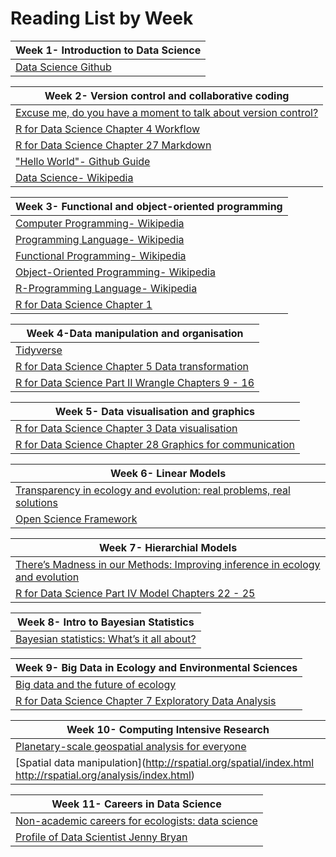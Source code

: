 # Reading List by Week

|Week 1- Introduction to Data Science |
|------------------------------------------------------------|
| [Data Science Github](https://github.com/EdDataScienceEES) |


|Week 2- Version control and collaborative coding |
|------------------------------------------------------------------------------------------------------------------|
| [Excuse me, do you have a moment to talk about version control?](https://doi.org/10.7287/peerj.preprints.3159v2) |
| [R for Data Science Chapter 4 Workflow](http://r4ds.had.co.nz/workflow-basics.html)                              |
| [R for Data Science Chapter 27 Markdown](http://r4ds.had.co.nz/r-markdown.html)                                  |
| ["Hello World"- Github Guide](https://guides.github.com/activities/hello-world/)                                 |
| [Data Science- Wikipedia](https://en.wikipedia.org/wiki/Data_science)                                            |


|Week 3- Functional and object-oriented programming|
|--------------------------------------------------------------------------------------|
| [Computer Programming- Wikipedia](https://en.wikipedia.org/wiki/Computer_programming)|       
| [Programming Language- Wikipedia](https://en.wikipedia.org/wiki/Programming_language)|
| [Functional Programming- Wikipedia](https://en.wikipedia.org/wiki/Functional_programming)|
| [Object-Oriented Programming- Wikipedia](https://en.wikipedia.org/wiki/Object-oriented_programming)|
| [R-Programming Language- Wikipedia](https://en.wikipedia.org/wiki/R_(programming_language))|
| [R for Data Science Chapter 1](http://r4ds.had.co.nz/introduction.html)|


|Week 4-Data manipulation and organisation|
|--------------------------------------------------------------------------------------|
| [Tidyverse](https://www.tidyverse.org/)|
| [R for Data Science Chapter 5 Data transformation](http://r4ds.had.co.nz/transform.html)|
| [R for Data Science Part II Wrangle Chapters 9 - 16](http://r4ds.had.co.nz/wrangle-intro.html)|

|Week 5- Data visualisation and graphics|
|--------------------------------------------------------------------------------------|
| [R for Data Science Chapter 3 Data visualisation](http://r4ds.had.co.nz/data-visualisation.html)|
| [R for Data Science Chapter 28 Graphics for communication](http://r4ds.had.co.nz/graphics-for-communication.html)|


|Week 6- Linear Models|
|--------------------------------------------------------------------------------------|
| [Transparency in ecology and evolution: real problems, real solutions](https://www.sciencedirect.com/science/article/pii/S0169534716300957)|
| [Open Science Framework](https://osf.io/)|


|Week 7- Hierarchial Models|
|--------------------------------------------------------------------------------------|
| [There’s Madness in our Methods: Improving inference in ecology and evolution](https://methodsblog.wordpress.com/2015/11/26/madness-in-our-methods/)|
| [R for Data Science Part IV Model Chapters 22 - 25](http://r4ds.had.co.nz/model-basics.html)|


|Week 8- Intro to Bayesian Statistics|
|--------------------------------------------------------------------------------------|
| [Bayesian statistics: What’s it all about?](http://andrewgelman.com/2016/12/13/bayesian-statistics-whats/)|


|Week 9- Big Data in Ecology and Environmental Sciences|
|--------------------------------------------------------------------------------------|
| [Big data and the future of ecology](http://onlinelibrary.wiley.com/doi/10.1890/120103/full)|
| [R for Data Science Chapter 7 Exploratory Data Analysis](http://r4ds.had.co.nz/exploratory-data-analysis.html)|


|Week 10- Computing Intensive Research|
|--------------------------------------------------------------------------------------|
| [Planetary-scale geospatial analysis for everyone](https://www.sciencedirect.com/science/article/pii/S0034425717302900)|
| [Spatial data manipulation](http://rspatial.org/spatial/index.html http://rspatial.org/analysis/index.html)|


|Week 11- Careers in Data Science|
|--------------------------------------------------------------------------------------|
| [Non-academic careers for ecologists: data science](https://dynamicecology.wordpress.com/2014/10/27/non-academic-careers-for-ecologists-data-science-guest-post/)|
| [Profile of Data Scientist Jenny Bryan](https://ropensci.org/blog/2017/12/08/rprofile-jenny-bryan/)|

